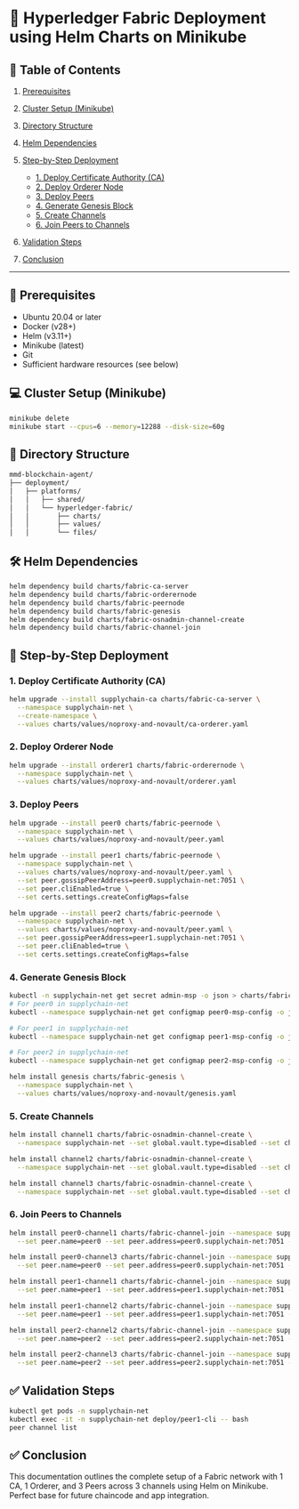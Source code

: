
# 📘 Hyperledger Fabric Deployment using Helm Charts on Minikube

## 🧾 Table of Contents

1. [Prerequisites](#prerequisites)
2. [Cluster Setup (Minikube)](#cluster-setup-minikube)
3. [Directory Structure](#directory-structure)
4. [Helm Dependencies](#helm-dependencies)
5. [Step-by-Step Deployment](#step-by-step-deployment)
   - [1. Deploy Certificate Authority (CA)](#1-deploy-certificate-authority-ca)
   - [2. Deploy Orderer Node](#2-deploy-orderer-node)
   - [3. Deploy Peers](#3-deploy-peers)
   - [4. Generate Genesis Block](#4-generate-genesis-block)
   - [5. Create Channels](#5-create-channels)
   - [6. Join Peers to Channels](#6-join-peers-to-channels)
6. [Validation Steps](#validation-steps)

7. [Conclusion](#conclusion)

---

## 📍 Prerequisites

- Ubuntu 20.04 or later
- Docker (v28+)
- Helm (v3.11+)
- Minikube (latest)
- Git
- Sufficient hardware resources (see below)

## 💻 Cluster Setup (Minikube)

```bash
minikube delete
minikube start --cpus=6 --memory=12288 --disk-size=60g
```

## 📁 Directory Structure

```bash
mmd-blockchain-agent/
├── deployment/
│   ├── platforms/
│   │   ├── shared/
│   │   └── hyperledger-fabric/
│   │       ├── charts/
│   │       ├── values/
│   │       └── files/
```

## 🛠 Helm Dependencies

```bash
helm dependency build charts/fabric-ca-server
helm dependency build charts/fabric-orderernode
helm dependency build charts/fabric-peernode
helm dependency build charts/fabric-genesis
helm dependency build charts/fabric-osnadmin-channel-create
helm dependency build charts/fabric-channel-join
```

## 🚀 Step-by-Step Deployment

### 1. Deploy Certificate Authority (CA)

```bash
helm upgrade --install supplychain-ca charts/fabric-ca-server \
  --namespace supplychain-net \
  --create-namespace \
  --values charts/values/noproxy-and-novault/ca-orderer.yaml
```

### 2. Deploy Orderer Node

```bash
helm upgrade --install orderer1 charts/fabric-orderernode \
  --namespace supplychain-net \
  --values charts/values/noproxy-and-novault/orderer.yaml
```

### 3. Deploy Peers

```bash
helm upgrade --install peer0 charts/fabric-peernode \
  --namespace supplychain-net \
  --values charts/values/noproxy-and-novault/peer.yaml

helm upgrade --install peer1 charts/fabric-peernode \
  --namespace supplychain-net \
  --values charts/values/noproxy-and-novault/peer.yaml \
  --set peer.gossipPeerAddress=peer0.supplychain-net:7051 \
  --set peer.cliEnabled=true \
  --set certs.settings.createConfigMaps=false

helm upgrade --install peer2 charts/fabric-peernode \
  --namespace supplychain-net \
  --values charts/values/noproxy-and-novault/peer.yaml \
  --set peer.gossipPeerAddress=peer1.supplychain-net:7051 \
  --set peer.cliEnabled=true \
  --set certs.settings.createConfigMaps=false
```

### 4. Generate Genesis Block

```bash
kubectl -n supplychain-net get secret admin-msp -o json > charts/fabric-genesis/files/supplychain.json
# For peer0 in supplychain-net
kubectl --namespace supplychain-net get configmap peer0-msp-config -o json > supplychain-peer0-config-file.json

# For peer1 in supplychain-net
kubectl --namespace supplychain-net get configmap peer1-msp-config -o json > supplychain-peer1-config-file.json

# For peer2 in supplychain-net
kubectl --namespace supplychain-net get configmap peer2-msp-config -o json > supplychain-peer2-config-file.json

helm install genesis charts/fabric-genesis \
  --namespace supplychain-net \
  --values charts/values/noproxy-and-novault/genesis.yaml
```

### 5. Create Channels

```bash
helm install channel1 charts/fabric-osnadmin-channel-create \
  --namespace supplychain-net --set global.vault.type=disabled --set channel.name=channel1

helm install channel2 charts/fabric-osnadmin-channel-create \
  --namespace supplychain-net --set global.vault.type=disabled --set channel.name=channel2

helm install channel3 charts/fabric-osnadmin-channel-create \
  --namespace supplychain-net --set global.vault.type=disabled --set channel.name=channel3
```

### 6. Join Peers to Channels

```bash
helm install peer0-channel1 charts/fabric-channel-join --namespace supplychain-net \
  --set peer.name=peer0 --set peer.address=peer0.supplychain-net:7051 --set peer.channelName=channel1

helm install peer0-channel3 charts/fabric-channel-join --namespace supplychain-net \
  --set peer.name=peer0 --set peer.address=peer0.supplychain-net:7051 --set peer.channelName=channel3

helm install peer1-channel1 charts/fabric-channel-join --namespace supplychain-net \
  --set peer.name=peer1 --set peer.address=peer1.supplychain-net:7051 --set peer.channelName=channel1

helm install peer1-channel2 charts/fabric-channel-join --namespace supplychain-net \
  --set peer.name=peer1 --set peer.address=peer1.supplychain-net:7051 --set peer.channelName=channel2

helm install peer2-channel2 charts/fabric-channel-join --namespace supplychain-net \
  --set peer.name=peer2 --set peer.address=peer2.supplychain-net:7051 --set peer.channelName=channel2

helm install peer2-channel3 charts/fabric-channel-join --namespace supplychain-net \
  --set peer.name=peer2 --set peer.address=peer2.supplychain-net:7051 --set peer.channelName=channel3
```

## ✅ Validation Steps

```bash
kubectl get pods -n supplychain-net
kubectl exec -it -n supplychain-net deploy/peer1-cli -- bash
peer channel list
```



## ✅ Conclusion

This documentation outlines the complete setup of a Fabric network with 1 CA, 1 Orderer, and 3 Peers across 3 channels using Helm on Minikube. Perfect base for future chaincode and app integration.